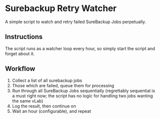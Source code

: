 # Surebackup Retry Watcher

A simple script to watch and retry failed SureBackup Jobs perpetually. 

## Instructions

The script runs as a watcher loop every hour, so simply start the script and forget about it.

## Workflow

1. Collect a list of all surebackup jobs
2. Those which are failed, queue them for processing
3. Run through all SureBackup Jobs sequentially (regrettably sequential is a must right now; the script has no logic for handling two jobs wanting the same vLab)
4. Log the result, then continue on
5. Wait an hour (configurable), and repeat